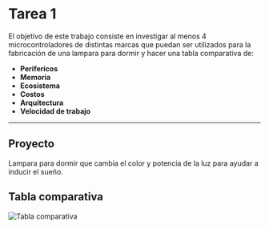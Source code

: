 # Tarea 1 

 El objetivo de este trabajo consiste en investigar al menos 4 microcontroladores de distintas marcas que puedan ser utilizados para la fabricación de una lampara para dormir y hacer una tabla comparativa de:

- **Perifericos**  
- **Memoria** 
- **Ecosistema** 
- **Costos** 
- **Arquitectura** 
- **Velocidad de trabajo** 

---

## Proyecto
Lampara para dormir que cambia el color y potencia de la luz para ayudar a inducir el sueño.

## Tabla comparativa

![Tabla comparativa](../../recursos/imgs/Tabla%20comparativa%20primer%20tarea.png)

  